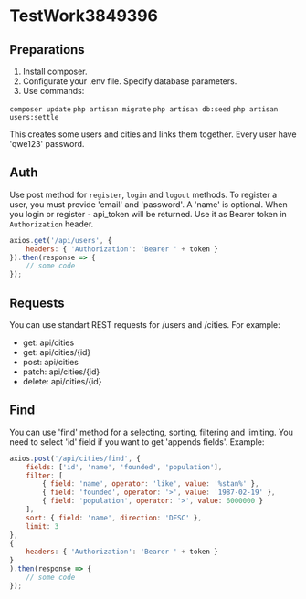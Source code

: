 # TestWork3849396

## Preparations

1. Install composer. 
2. Configurate your .env file. Specify database parameters. 
3. Use commands:

`composer update`
`php artisan migrate`
`php artisan db:seed`
`php artisan users:settle`

This creates some users and cities and links them together. 
Every user have 'qwe123' password.

## Auth

Use post method for `register`, `login` and `logout` methods.
To register a user, you must provide 'email' and 'password'. A 'name' is optional.
When you login or register - api_token will be returned.
Use it as Bearer token in `Authorization` header.

```javascript
axios.get('/api/users', {
    headers: { 'Authorization': 'Bearer ' + token }
}).then(response => {
    // some code
});
```

## Requests

You can use standart REST requests for /users and /cities. 
For example:
- get: api/cities
- get: api/cities/{id}
- post: api/cities
- patch: api/cities/{id}
- delete: api/cities/{id}


## Find

You can use 'find' method for a selecting, sorting, filtering and limiting.
You need to select 'id' field if you want to get 'appends fields'.
Example: 

```javascript
axios.post('/api/cities/find', {
    fields: ['id', 'name', 'founded', 'population'],
    filter: [
        { field: 'name', operator: 'like', value: '%stan%' },
        { field: 'founded', operator: '>', value: '1987-02-19' },
        { field: 'population', operator: '>', value: 6000000 }
    ],
    sort: { field: 'name', direction: 'DESC' },
    limit: 3
},
{
    headers: { 'Authorization': 'Bearer ' + token }
}
).then(response => {
    // some code
});
```
